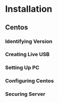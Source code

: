 # Installation

## Centos
### Identifying Version

### Creating Live USB

### Setting Up PC

### Configuring Centos

### Securing Server
